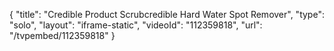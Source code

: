 {
    "title": "Credible Product Scrubcredible Hard Water Spot Remover",
    "type": "solo",
    "layout": "iframe-static",
    "videoId": "112359818",
    "url": "\/tvpembed\/112359818"
}